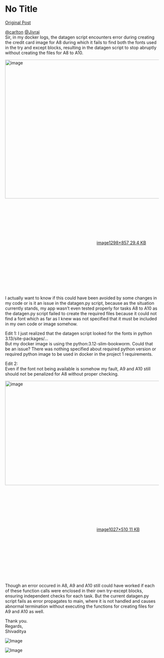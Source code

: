 # No Title

[Original Post](https://discourse.onlinedegree.iitm.ac.in/t/171141/432)

<p><a class="mention" href="/u/carlton">@carlton</a> <a class="mention" href="/u/jivraj">@Jivraj</a><br>
Sir, in my docker logs, the datagen script encounters error during creating the credit card image for A8 during which it fails to find both the fonts used in the try and except blocks, resulting in the datagen script to stop abruptly without creating the files for A8 to A10.</p>
<p><div class="lightbox-wrapper"><a class="lightbox" href="https://europe1.discourse-cdn.com/flex013/uploads/iitm/original/3X/a/4/a49f182e22015df35039be85cdd26ad71a07f7a3.png" data-download-href="/uploads/short-url/nuja8ivRzao9XSmkZlLA9RYFAsP.png?dl=1" title="image" rel="noopener nofollow ugc"><img src="https://europe1.discourse-cdn.com/flex013/uploads/iitm/original/3X/a/4/a49f182e22015df35039be85cdd26ad71a07f7a3.png" alt="image" data-base62-sha1="nuja8ivRzao9XSmkZlLA9RYFAsP" width="690" height="455" data-dominant-color="313131"><div class="meta"><svg class="fa d-icon d-icon-far-image svg-icon" aria-hidden="true"><use href="#far-image"></use></svg><span class="filename">image</span><span class="informations">1298×857 29.4 KB</span><svg class="fa d-icon d-icon-discourse-expand svg-icon" aria-hidden="true"><use href="#discourse-expand"></use></svg></div></a></div></p>
<p>I actually want to know if this could have been avoided by some changes in my code or is it an issue in the datagen.py script, because as the situation currently stands, my app wasn’t even tested properly for tasks A8 to A10 as the datagen.py script failed to create the required files because it could not find a font which as far as I knew was not specified that it must be included in my own code or image somehow.</p>
<p>Edit 1: I just realized that the datagen script looked for the fonts in python 3.13/site-packages/…<br>
But my docker image is using the python:3.12-slim-bookworm. Could that be an issue? There was nothing specified about required python version or required python image to be used in docker in the project 1 requirements.</p>
<p>Edit 2:<br>
Even if the font not being available is somehow my fault, A9 and A10 still should not be penalized for A8 without proper checking.<br>
<div class="lightbox-wrapper"><a class="lightbox" href="https://europe1.discourse-cdn.com/flex013/uploads/iitm/original/3X/5/f/5f99c9908823f381a7756ba6fe89d4827ca2faf4.png" data-download-href="/uploads/short-url/dDIQy9HZw7zCPuZ0utgGoCbXRkM.png?dl=1" title="image" rel="noopener nofollow ugc"><img src="https://europe1.discourse-cdn.com/flex013/uploads/iitm/original/3X/5/f/5f99c9908823f381a7756ba6fe89d4827ca2faf4.png" alt="image" data-base62-sha1="dDIQy9HZw7zCPuZ0utgGoCbXRkM" width="690" height="342" data-dominant-color="F9F9F9"><div class="meta"><svg class="fa d-icon d-icon-far-image svg-icon" aria-hidden="true"><use href="#far-image"></use></svg><span class="filename">image</span><span class="informations">1027×510 11 KB</span><svg class="fa d-icon d-icon-discourse-expand svg-icon" aria-hidden="true"><use href="#discourse-expand"></use></svg></div></a></div><br>
Though an error occured in A8, A9 and A10 still could have worked if each of these function calls were enclosed in their own try-except blocks, ensuring independent checks for each task. But the current datagen.py script fails as error propagates to main, where it is not handled and causes abnormal termination without executing the functions for creating files for A9 and A10 as well.</p>
<p>Thank you.<br>
Regards,<br>
Shivaditya</p>

![Image](https://europe1.discourse-cdn.com/flex013/uploads/iitm/original/3X/5/f/5f99c9908823f381a7756ba6fe89d4827ca2faf4.png)

![Image](https://europe1.discourse-cdn.com/flex013/uploads/iitm/original/3X/a/4/a49f182e22015df35039be85cdd26ad71a07f7a3.png)